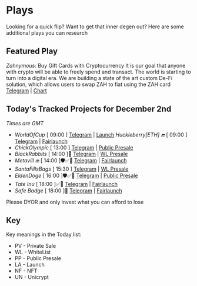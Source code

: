 
# Plays

Looking for a quick flip? Want to get that inner degen out? Here are some additional plays you can research

## Featured Play

*Zahnymous*: Buy Gift Cards with Cryptocurrency
It is our goal that anyone with crypto will be able to freely spend and transact. The world is starting to turn into a digital era. We are building a state of the art custom De-Fi solution, which allows users to swap ZAH to fiat using the ZAH card
[Telegram](https://t.me/Zahnymous) | [Chart](https://www.geckoterminal.com/bsc/pools/0x0ac60ffaab3e02094c235ed63cc6b04661648b7f) 

## Today's Tracked Projects for December 2nd
_Times are GMT_

- *WorldOfCup* [ 09:00 ]
[Telegram](https://t.me/WorldOfCupCoin1) | [Launch](https://poocoin.app/tokens/0xA51F7F4779a924A019b203Ea743eA4f91Ff81910)
*Huckleberry[ETH] 🔚* [ 09:00 ]
[Telegram](https://t.me/huckleberryinuofficial) | [Fairlaunch](https://www.pinksale.finance/launchpad/0xeD1B563F30e76379a107503c45EEb71B10C0Dcc2?chain=ETH)
- *ChickOlympic* [ 13:00 ]
[Telegram](https://t.me/ChickOlympic_English) | [Public Presale](https://www.pinksale.finance/launchpad/0xCee8212025c5c5fC88C8d05fb3c500585A6fa9fc?chain=BSC)
- *BlackRabbits* [ 14:00 ]📄
[Telegram](https://t.me/BlackRabbits_Official) | [WL Presale](https://www.pinksale.finance/launchpad/0xE8e1ec04FA955BA7B8bcB967AE3aFd889Bf9E739?chain=BSC)
- *Metavill 🔚* [ 14:00 ]🛡️✅📄
[Telegram](https://t.me/metavillann) | [Fairlaunch](https://www.pinksale.finance/launchpad/0xeE7f8687e9693Db34b8101DE2f58d093a89f1FFd?chain=BSC)
- *SantaFillsBags* [ 15:30 ]
[Telegram](https://t.me/sfbtoken) | [WL Presale](https://www.pinksale.finance/launchpad/0x71112a92e964bBcbAa14B846017e68bA7FdB9339?chain=BSC)
- *EldenDoge* [ 16:00 ]🛡️✅📄
[Telegram](https://t.me/EldenDogeToken) | [Public Presale](https://www.pinksale.finance/launchpad/0x5d2979148A75C5e63b8DEEA2de1EF36440A9c3BF?chain=BSC)
- *Tate Inu* [ 18:00 ]✅📄
[Telegram](https://t.me/TateInu) | [Fairlaunch](https://www.pinksale.finance/launchpad/0xEC830E5d7Fd564301486d352Cc0198B273f3B536?chain=BSC)
- *Safe Badge* [ 18:00 ]📄
[Telegram](https://t.me/SafeBadgeOfficial) | [Fairlaunch](https://www.pinksale.finance/launchpad/0x361F253677a426b41322CdB0C5973Fcf4A79de7e?chain=BSC)

Please DYOR and only invest what you can afford to lose

## Key
Key meanings in the Today list:

- PV - Private Sale
- WL - WhiteList
- PP - Public Presale
- LA - Launch
- NF - NFT
- UN - Unicrypt